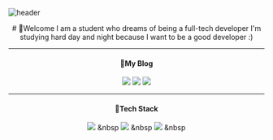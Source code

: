 ![header](https://capsule-render.vercel.app/api?type=Shark&color=random&height=230&section=header)

<div align="center">
# 👋Welcome
I am a student who dreams of being a full-tech developer 
I'm studying hard day and night because I want to be a good developer :)

* * *

#### 🌻My Blog
 <img src="https://songg5453.tistory.com/{Tistory}-{#ffa500}?style={flat}"/>
 <img src="https://img.shields.io/badge/CSS3-1572B6?style=for-the-badge&logo=CSS3&logoColor=white"/>
<img src="https://img.shields.io/badge/CSS2#1572B6?style=for-the-badge&logo=CSS3&logoColor=white">

 
 * * *
 
#### 🌻Tech Stack
<img src="https://img.shields.io/badge/CSS3-1572B6?style=flat-square&logo=CSS3&logoColor=white"/></a> &nbsp
<img src="https://img.shields.io/badge/CSS3-1572B6?style=flat-square&logo=CSS3&logoColor=white"/></a> &nbsp
<img src="https://img.shields.io/badge/CSS3-1572B6?style=flat-square&logo=CSS3&logoColor=white"/></a> &nbsp



</div>
